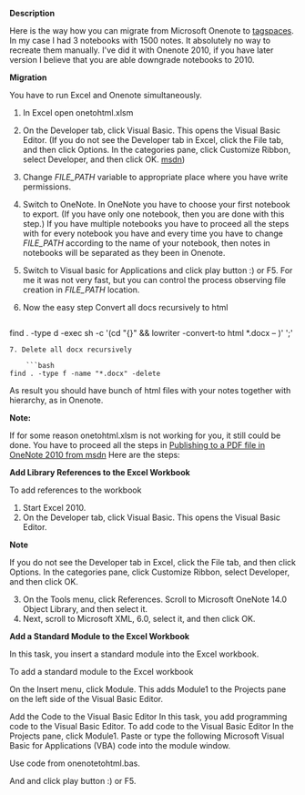 ﻿**Description**

Here is the way how you can migrate from 
Microsoft Onenote to [tagspaces](http://www.tagspaces.org "").
In my case I had 3 notebooks with 1500 notes.
It absolutely no way to recreate them manually.
I've did it with Onenote 2010, if you have later version I believe that you are able downgrade notebooks to 2010.

**Migration**

You have to run Excel and Onenote simultaneously.

1. In Excel open onetohtml.xlsm

2. On the Developer tab, click Visual Basic. This opens the Visual Basic Editor. (If you do not see the Developer tab in Excel, click the File tab, and then click Options. In the categories pane, click Customize Ribbon, select Developer, and then click OK. [msdn](https://msdn.microsoft.com/en-us/library/hh377185.aspx ""))

3. Change *FILE_PATH* variable to appropriate place where you have write permissions.  

4. Switch to OneNote. In OneNote you have to choose your first notebook to export. (If you have only one notebook, then you are done with this step.) If you have multiple notebooks you have to proceed all the steps with for every notebook you have and every time you have to change *FILE_PATH* according to the name of your notebook, then notes in notebooks will be separated as they been in Onenote.

5. Switch to Visual basic for Applications  and click play button  :)  or F5. For me it was not very fast, but you can control the process observing file creation in *FILE_PATH* location.

6. Now the easy step Convert all docs recursively to html 

    ```bash
find . -type d -exec sh -c '(cd "{}" && lowriter -convert-to html *.docx – )' ';'
```
7. Delete all docx recursively
 
    ```bash
find . -type f -name "*.docx" -delete
```



As result you should have bunch of html files with your notes together with hierarchy, as in Onenote.


**Note:**

If for some reason onetohtml.xlsm is not working for you, it still could be done. You have to proceed all the steps in [Publishing to a PDF file in OneNote 2010 from msdn](https://msdn.microsoft.com/en-us/library/hh377185.aspx "")
Here are the steps:


**Add Library References to the Excel Workbook**

To add references to the workbook
1. Start Excel 2010.
2. On the Developer tab, click Visual Basic. This opens the Visual Basic Editor.

**Note**

If you do not see the Developer tab in Excel, click the File tab, and then click Options. In the categories pane, click Customize Ribbon, select Developer, and then click OK.

3. On the Tools menu, click References.
Scroll to Microsoft OneNote 14.0 Object Library, and then select it.
4. Next, scroll to Microsoft XML, 6.0, select it, and then click OK.

**Add a Standard Module to the Excel Workbook**

In this task, you insert a standard module into the Excel workbook.

To add a standard module to the Excel workbook
    
On the Insert menu, click Module. This adds Module1 to the Projects pane on the left side of the Visual Basic Editor.
    
Add the Code to the Visual Basic Editor
In this task, you add programming code to the Visual Basic Editor.
To add code to the Visual Basic Editor
In the Projects pane, click Module1.
Paste or type the following Microsoft Visual Basic for Applications (VBA) code into the module window.

Use code from onenotetohtml.bas.

And and click play button  :)  or F5.
